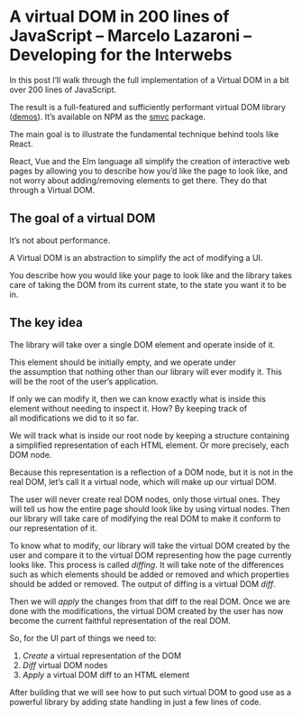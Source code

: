 # A virtual DOM in 200 lines of JavaScript – Marcelo Lazaroni – Developing for the Interwebs

In this post I’ll walk through the full implementation of a Virtual DOM in a bit over 200 lines of JavaScript.

The result is a full-featured and sufficiently performant virtual DOM library ([demos](https://omnivore.app/mahoo12138/https-lazamar-github-io-virtual-dom-1904da62dfe#demos)). It’s available on NPM as the [smvc](https://github.com/lazamar/smvc) package.

The main goal is to illustrate the fundamental technique behind tools like React.

React, Vue and the Elm language all simplify the creation of interactive web pages by allowing you to describe how you’d like the page to look like, and not worry about adding/removing elements to get there. They do that through a Virtual DOM.

## The goal of a virtual DOM

It’s not about performance.

A Virtual DOM is an abstraction to simplify the act of modifying a UI.

You describe how you would like your page to look like and the library takes care of taking the DOM from its current state, to the state you want it to be in.

## The key idea

The library will take over a single DOM element and operate inside of it.

This element should be initially empty, and we operate under the assumption that nothing other than our library will ever modify it. This will be the root of the user’s application.

If only we can modify it, then we can know exactly what is inside this element without needing to inspect it. How? By keeping track of all modifications we did to it so far.

We will track what is inside our root node by keeping a structure containing a simplified representation of each HTML element. Or more precisely, each DOM node.

Because this representation is a reflection of a DOM node, but it is not in the real DOM, let’s call it a virtual node, which will make up our virtual DOM.

The user will never create real DOM nodes, only those virtual ones. They will tell us how the entire page should look like by using virtual nodes. Then our library will take care of modifying the real DOM to make it conform to our representation of it.

To know what to modify, our library will take the virtual DOM created by the user and compare it to the virtual DOM representing how the page currently looks like. This process is called _diffing_. It will take note of the differences such as which elements should be added or removed and which properties should be added or removed. The output of diffing is a virtual DOM _diff_.

Then we will _apply_ the changes from that diff to the real DOM. Once we are done with the modifications, the virtual DOM created by the user has now become the current faithful representation of the real DOM.

So, for the UI part of things we need to:

1. _Create_ a virtual representation of the DOM
2. _Diff_ virtual DOM nodes
3. _Apply_ a virtual DOM diff to an HTML element

After building that we will see how to put such virtual DOM to good use as a powerful library by adding state handling in just a few lines of code.